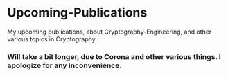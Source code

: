 # Upcoming-Publications
My upcoming publications, about Cryptography-Engineering, and other various topics in Cryptography.

### Will take a bit longer, due to Corona and other various things.  I apologize for any inconvenience.
